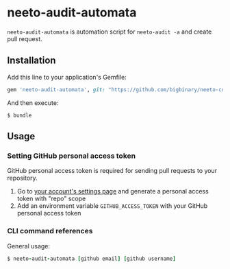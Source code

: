 # neeto-audit-automata

`neeto-audit-automata` is automation script for `neeto-audit -a` and create pull request.

## Installation

Add this line to your application's Gemfile:

```ruby
gem 'neeto-audit-automata', git: "https://github.com/bigbinary/neeto-compliance-automata.git", branch: "master"
```

And then execute:

```
$ bundle
```

## Usage

### Setting GitHub personal access token

GitHub personal access token is required for sending pull requests to your repository.

1. Go to [your account's settings page](https://github.com/settings/tokens) and generate a personal access token with "repo" scope
2. Add an environment variable `GITHUB_ACCESS_TOKEN` with your GitHub personal access token


### CLI command references

General usage:

```ruby
$ neeto-audit-automata [github email] [github username]
```

